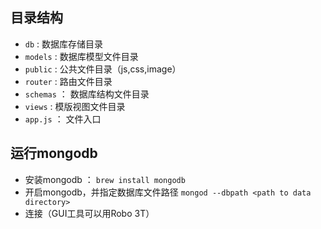 ## 目录结构

* `db` : 数据库存储目录
* `models` : 数据库模型文件目录
* `public` : 公共文件目录（js,css,image）
* `router` : 路由文件目录
* `schemas` ： 数据库结构文件目录
* `views` : 模版视图文件目录
* `app.js` ： 文件入口

## 运行mongodb

* 安装mongodb ： `brew install mongodb`
* 开启mongodb，并指定数据库文件路径 `mongod --dbpath <path to data directory>`
* 连接（GUI工具可以用Robo 3T）